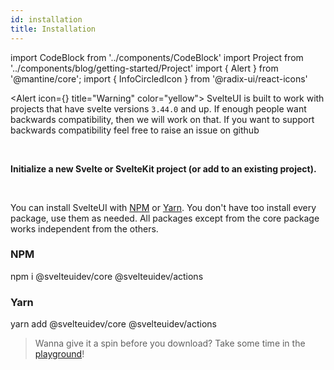 ```yaml
---
id: installation
title: Installation
---
```


import CodeBlock from '../components/CodeBlock'
import Project from '../components/blog/getting-started/Project'
import { Alert } from '@mantine/core';
import { InfoCircledIcon } from '@radix-ui/react-icons'

<Alert icon={<InfoCircledIcon />} title="Warning" color="yellow">
SvelteUI is built to work with projects that have svelte versions `3.44.0` and up. If enough people want backwards compatibility, then we will work on that. If you want to support backwards compatibility feel free to raise an issue on github
</Alert>

<br />

**Initialize a new Svelte or SvelteKit project (or add to an existing project).**

<Project />

<br />

You can install SvelteUI with [NPM](https://npmjs.com) or [Yarn](https://yarnpkg.com). You don't have too install every package, use them as needed. All packages except from the core package works independent from the others.

### NPM

<CodeBlock className='bash'>
    npm i @svelteuidev/core @svelteuidev/actions
</CodeBlock>

### Yarn

<CodeBlock className='bash'>
    yarn add @svelteuidev/core @svelteuidev/actions
</CodeBlock>

<br />

> Wanna give it a spin before you download? Take some time in the [playground](/playground)!
